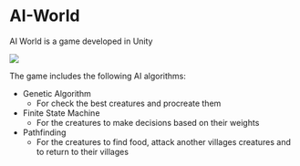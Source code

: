 # AI-World

AI World is a game developed in Unity

![](https://i.imgur.com/LYXx5Ub.gif)

The game includes the following AI algorithms:
- Genetic Algorithm
  - For check the best creatures and procreate them
- Finite State Machine
  - For the creatures to make decisions based on their weights
- Pathfinding
  - For the creatures to find food, attack another villages creatures and to return to their villages
